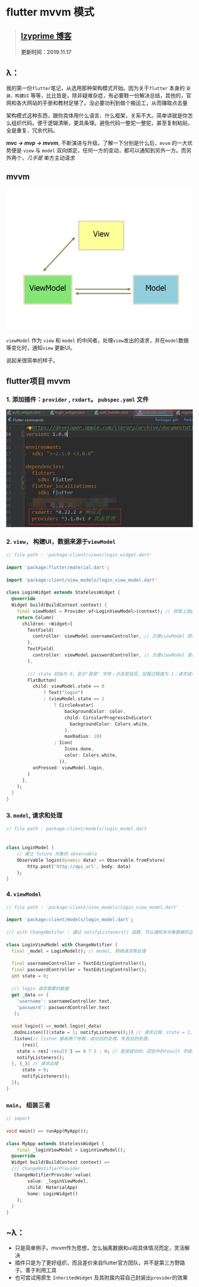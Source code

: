 # flutter mvvm 模式

> ## [lzyprime 博客](http://lzyprime.github.io)
> #### 更新时间：2019.11.17  

## λ：

我的第一份`flutter`笔记，从选用那种架构模式开始。因为关于`flutter` 本身的 `安装，构建UI` 等等，比比皆是，除非疑难杂症，有必要鞋一份解决总结，其他的，官网和各大网站的手册和教材足够了。没必要功利到做个搬运工，从而赚取点击量

架构模式这种东西，跟你具体用什么语言、什么框架，关系不大。简单讲就是你怎么组织代码。便于逻辑清晰，更具条理。避免代码一整驼一整驼，甚至复制粘贴，全是重复、冗余代码。

***mvc -> mvp -> mvvm***, 不断演进与升级。了解一下分别是什么后，`mvvm` 的一大优势便是 `view` 与 `model` 双向绑定，任何一方的变动，都可以通知到另外一方。而另外两个，*几乎是* 单方主动请求

## mvvm

![mvvm](flutter_mvvm_模式/mvvm.png)

`viewModel` 作为 `view` 和 `model` 的中间者，处理`view`发出的请求，并在`model`数据等变化时，通知`view` 更新UI。

说起来很简单的样子。

## flutter项目 mvvm

### 1. 添加插件：`provider` , `rxdart`。 `pubspec.yaml` 文件

![pubspec.yaml](flutter_mvvm_模式/pubspec.png)

### 2. `view`， 构建UI，数据来源于`viewModel`

```dart
// file path : 'package:client/views/login_widget.dart'

import 'package:flutter/material.dart';

import 'package:client/view_models/login_view_model.dart'

class LoginWidget extends StatelessWidget {
  @override
  Widget build(BuildContext context) {
    final viewModel = Provider.of<LoginViewModel>(context); // 获取上层provider
    return Column(
      children: <Widget>[
        TextField(
          controller: viewModel.usernameController, // 方便viewModel 获取输入内容
        ),
        TextField(
          controller: viewModel.passwordController, // 方便viewModel 获取输入内容
        ),

        /// state 初始为 0，显示"登录" 字样；点击按钮后，加载过程值为 1；请求成功值为 2，显示对号
        FlatButton(
          child: viewModel.state == 0 
              ? Text("login")
              : (viewModel.state == 1
                  ? CircleAvatar(
                      backgroundColor: color,
                      child: CircularProgressIndicator(
                        backgroundColor: Colors.white,
                      ),
                      maxRadius: 10)
                  : Icon(
                      Icons.done,
                      color: Colors.white,
                    )),
          onPressed: viewModel.login,
        )
      ],
    );
  }
}
```

### 3. `model`, 请求和处理

```dart 
// file path : package:client/models/login_model.dart


class LoginModel {
    // 建立 future 对象的 observable
    Observable login(dynamic data) => Observable.fromFuture(
        http.post('http://api_url', body: data)
    );
}
```

### 4. `viewModel`
```dart
// file path : 'package:client/view_models/login_view_model.dart'

import 'package:client/models/login_model.dart';

/// with ChangeNotifer : 通过 notifyListeners() 函数，可以通知本对象数据的正在使用者们。 如 state 变量，在改变后调用 notifyListeners(), UI根据值重新构建登录按钮显示内容

class LoginViewModel with ChangeNotifier {
  final _model = LoginModel(); // model, 网络请求等处理

  final usernameController = TextEditingController();
  final passwordController = TextEditingController();
  int state = 0;

  /// login 请求需要的数据
  get _data => {
    'username': usernameController.text,
    'password': passwordController.text
   };

  void login() =>_model.login(_data)
  .doOnListen((){state = 1; notifyListeners();}) // 请求过程，state = 1, 显示加载，通知UI
  .listen(// listen 接收两个参数，成功后的处理，失败后的处理。
      (res){ 
    state = res['result'] == 0 ? 2 : 0; // 登录成功时，回包中的result 字段为 0;
    notifyListeners();
  }, (_){ // 请求出错
      state = 0;
      notifyListeners();
  });
}

```

### `main`， 组装三者
```dart
// import 

void main() => runApp(MyApp());

class MyApp extends StatelessWidget {
    final _loginViewModel = LoginViewModel();
  @override
  Widget build(BuildContext context) =>
  /// ChangeNotifierProvider
   ChangeNotifierProvider.value(
        value: _loginViewModel,
        child: MaterialApp(
        home: LoginWidget()
    );
  }
}
```

## ~λ：

- 只是简单例子。mvvm作为思想，怎么抽离数据和ui视具体情况而定，灵活解决
- 插件只是为了更好组织，而且差价来自flutter官方团队，并不是第三方野路子。善于利用工具
- 也可尝试用原生 `InheritedWidget` 及其附属内容自己封装出`provider`的效果